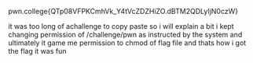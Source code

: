 pwn.college{QTp08VFPKCmhVk_Y4tVcZDZHiZO.dBTM2QDLyIjN0czW}

it was too long of achallenge to copy paste so i will explain a bit 
i kept changing permission of /challenge/pwn as instructed by the system and ultimately it game me permission to chmod of flag file and thats how i got the flag 
it was fun
